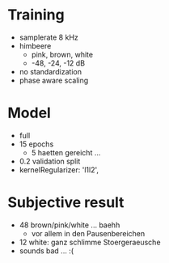 # Training

- samplerate 8 kHz
- himbeere
  - pink, brown, white
  - -48, -24, -12 dB
- no standardization
- phase aware scaling


# Model

- full
- 15 epochs
  - 5 haetten gereicht ...
- 0.2 validation split
- kernelRegularizer: 'l1l2',


# Subjective result

- 48 brown/pink/white ... baehh
  - vor allem in den Pausenbereichen
- 12 white: ganz schlimme Stoergeraeusche
- sounds bad ... :(
